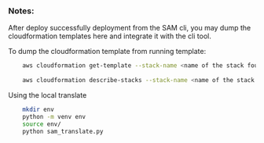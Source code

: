 ### Notes:

After deploy successfully deployment from the SAM cli, you may dump the cloudformation templates here and integrate it with the cli tool.

To dump the cloudformation template from running template:

```bash 
    aws cloudformation get-template --stack-name <name of the stack found on aws management console> --template-stage Original
    
    aws cloudformation describe-stacks --stack-name <name of the stack found on aws management console> #same the out as json
```

Using the local translate 

```bash 
    mkdir env
    python -m venv env
    source env/
    python sam_translate.py 
```